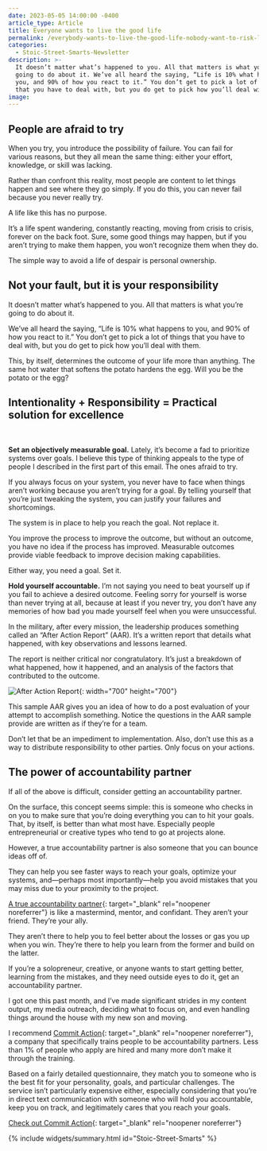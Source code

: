```yaml
---
date: 2023-05-05 14:00:00 -0400
article_type: Article
title: Everyone wants to live the good life
permalink: /everybody-wants-to-live-the-good-life-nobody-want-to-risk-living-a-bad-one
categories:
  - Stoic-Street-Smarts-Newsletter
description: >-
  It doesn’t matter what’s happened to you. All that matters is what you’re
  going to do about it. We’ve all heard the saying, “Life is 10% what happens to
  you, and 90% of how you react to it.” You don’t get to pick a lot of things
  that you have to deal with, but you do get to pick how you’ll deal with them.
image:
---
```

## People are afraid to try

When you try, you introduce the possibility of failure. You can fail for various reasons, but they all mean the same thing: either your effort, knowledge, or skill was lacking.

Rather than confront this reality, most people are content to let things happen and see where they go simply. If you do this, you can never fail because you never really try.

A life like this has no purpose.

It’s a life spent wandering, constantly reacting, moving from crisis to crisis, forever on the back foot. Sure, some good things may happen, but if you aren’t trying to make them happen, you won’t recognize them when they do.

The simple way to avoid a life of despair is personal ownership.

## Not your fault, but it is your responsibility

It doesn’t matter what’s happened to you. All that matters is what you’re going to do about it.

We’ve all heard the saying, “Life is 10% what happens to you, and 90% of how you react to it.” You don’t get to pick a lot of things that you have to deal with, but you do get to pick how you’ll deal with them.

This, by itself, determines the outcome of your life more than anything. The same hot water that softens the potato hardens the egg. Will you be the potato or the egg?

## Intentionality + Responsibility = Practical solution for excellence

​

**Set an objectively measurable goal.**&nbsp;Lately, it’s become a fad to prioritize systems over goals. I believe this type of thinking appeals to the type of people I described in the first part of this email. The ones afraid to try.

If you always focus on your system, you never have to face when things aren’t working because you aren’t trying for a goal. By telling yourself that you’re just tweaking the system, you can justify your failures and shortcomings.

The system is in place to help you reach the goal. Not replace it.

You improve the process to improve the outcome, but without an outcome, you have no idea if the process has improved. Measurable outcomes provide viable feedback to improve decision making capabilities.

Either way, you need a goal. Set it.

**Hold yourself accountable.**&nbsp;I’m not saying you need to beat yourself up if you fail to achieve a desired outcome. Feeling sorry for yourself is worse than never trying at all, because at least if you never try, you don’t have any memories of how bad you made yourself feel when you were unsuccessful.

In the military, after every mission, the leadership produces something called an “After Action Report” (AAR). It’s a written report that details what happened, with key observations and lessons learned.

The report is neither critical nor congratulatory. It’s just a breakdown of what happened, how it happened, and an analysis of the factors that contributed to the outcome.

![After Action Report](/assets/images/posts/afteractionreport-1.jpg "After Action Report"){: width="700" height="700"}

This sample AAR gives you an idea of how to do a post evaluation of your attempt to accomplish something. Notice the questions in the AAR sample provide are written as if they’re for a team.

Don’t let that be an impediment to implementation. Also, don’t use this as a way to distribute responsibility to other parties. Only focus on your actions.

## The power of accountability partner

​If all of the above is difficult, consider getting an accountability partner.

On the surface, this concept seems simple: this is someone who checks in on you to make sure that you’re doing everything you can to hit your goals. That, by itself, is better than what most have. Especially people entrepreneurial or creative types who tend to go at projects alone.

However, a true accountability partner is also someone that you can bounce ideas off of.

They can help you see faster ways to reach your goals, optimize your systems, and—perhaps most importantly—help you avoid mistakes that you may miss due to your proximity to the project.

​[A true accountability partner](https://www.commitaction.com/?oid=1&amp;affid=11){: target="_blank" rel="noopener noreferrer"}&nbsp;is like a mastermind, mentor, and confidant. They aren’t your friend. They’re your ally.

They aren’t there to help you to feel better about the losses or gas you up when you win. They’re there to help you learn from the former and build on the latter.

If you’re a solopreneur, creative, or anyone wants to start getting better, learning from the mistakes, and they need outside eyes to do it, get an accountability partner.

I got one this past month, and I’ve made significant strides in my content output, my media outreach, deciding what to focus on, and even handling things around the house with my new son and moving.

I recommend&nbsp;[Commit Action](https://www.commitaction.com/?oid=1&amp;affid=11){: target="_blank" rel="noopener noreferrer"}, a company that specifically trains people to be accountability partners. Less than 1% of people who apply are hired and many more don’t make it through the training.

Based on a fairly detailed questionnaire, they match you to someone who is the best fit for your personality, goals, and particular challenges. The service isn’t particularly expensive either, especially considering that you’re in direct text communication with someone who will hold you accountable, keep you on track, and legitimately cares that you reach your goals.

​[Check out Commit Action](https://www.commitaction.com/?oid=1&amp;affid=11){: target="_blank" rel="noopener noreferrer"}

{% include widgets/summary.html id="Stoic-Street-Smarts" %}